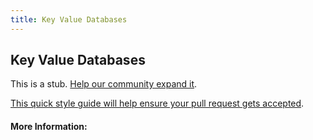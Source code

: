 ```yaml
---
title: Key Value Databases
---
```


## Key Value Databases

This is a stub. [Help our community expand it](https://github.com/freecodecamp/guides/tree/master/src/pages/articles/computer-science/databases/key-value-databases/index.md).

[This quick style guide will help ensure your pull request gets accepted](https://github.com/freeCodeCamp/guides/blob/master/README.md).

<!-- The article goes here, in GitHub-flavored Markdown. Feel free to add YouTube videos, images, and CodePen/JSBin embeds  -->

#### More Information:
<!-- Please add any articles you think might be helpful to read before writing the article -->


